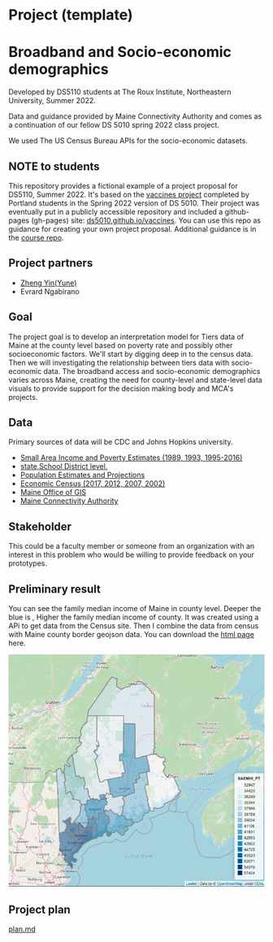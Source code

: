 # Project (template)

# Broadband and Socio-economic demographics

Developed by DS5110 students at The Roux Institute, Northeastern University, Summer 2022.

Data and guidance provided by Maine Connectivity Authority and comes as a continuation of our fellow DS 5010 spring 2022 class project.

We used The US Census Bureau APIs for the socio-economic datasets.

## NOTE to students

This repository provides a fictional example of a project proposal for DS5110, Summer 2022.
It's based on the [vaccines project](http://ds5010/vaccines) completed by Portland students in
the Spring 2022 version of DS 5010.
Their project was eventually put in a publicly accessible repository and included a
github-pages (gh-pages) site: [ds5010.github.io/vaccines](ds5010.github.io/vaccines).
You can use this repo as guidance for creating your own project proposal.
Additional guidance is in the [course repo](https://github.com/ds5110/summer-2022/blob/main/projects/projects.md).

## Project partners

- [Zheng Yin(Yune)](https://github.com/zyune)
- Evrard Ngabirano

## Goal

The project goal is to develop an interpretation model for Tiers data of Maine at the county level based on poverty rate and possibly other socioeconomic factors.
We'll start by digging deep in to the census data.
Then we will investigating the relationship between
tiers data with socio-economic data.
The broadband access and socio-economic demographics varies across Maine, creating the need for county-level and state-level data visuals to provide support for the decision making body and MCA's projects.

## Data

Primary sources of data will be CDC and Johns Hopkins university.

- [Small Area Income and Poverty Estimates (1989, 1993, 1995-2016)](https://www.census.gov/programs-surveys/saipe/about.html)
- [state,School District level.](https://api.census.gov/data/timeseries/poverty/saipe/schdist/examples.html)
- [Population Estimates and Projections ](https://www.census.gov/data/developers/data-sets/popest-popproj.html)
- [Economic Census (2017, 2012, 2007, 2002)](https://www.census.gov/data/developers/data-sets/economic-census.2017.html)
- [Maine Office of GIS](https://maine.hub.arcgis.com/datasets/ec1a999644cf4e128c84d207f6b8e2bc)
- [Maine Connectivity Authority](https://www.maineconnectivity.org/)

## Stakeholder

This could be a faculty member or someone from an organization with an interest in this problem who
would be willing to provide feedback on your prototypes.

## Preliminary result

You can see the family median income of Maine in county level. Deeper the blue is , Higher the family median income of county.
It was created using a APi to get data from the Census site. Then I combine the data from census with Maine county border geojson data. You can download the [html page](https://github.com/zyune/broadband-final-ds5110/raw/family_median_income_demo/demo/family_median_income/family_median_income.html) here.

![output](img/fig1.png)

## Project plan

[plan.md](plan.md)
